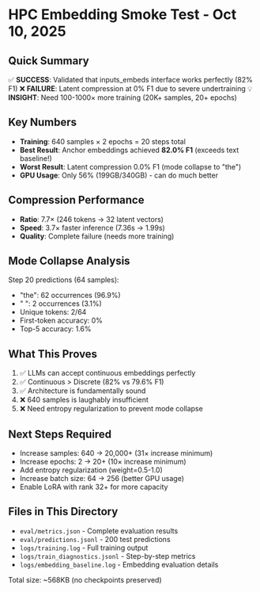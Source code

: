 # HPC Embedding Smoke Test - Oct 10, 2025

## Quick Summary
✅ **SUCCESS**: Validated that inputs_embeds interface works perfectly (82% F1)
❌ **FAILURE**: Latent compression at 0% F1 due to severe undertraining
💡 **INSIGHT**: Need 100-1000× more training (20K+ samples, 20+ epochs)

## Key Numbers
- **Training**: 640 samples × 2 epochs = 20 steps total
- **Best Result**: Anchor embeddings achieved **82.0% F1** (exceeds text baseline!)
- **Worst Result**: Latent compression 0.0% F1 (mode collapse to "the")
- **GPU Usage**: Only 56% (199GB/340GB) - can do much better

## Compression Performance
- **Ratio**: 7.7× (246 tokens → 32 latent vectors)
- **Speed**: 3.7× faster inference (7.36s → 1.99s)
- **Quality**: Complete failure (needs more training)

## Mode Collapse Analysis
Step 20 predictions (64 samples):
- "the": 62 occurrences (96.9%)
- " ": 2 occurrences (3.1%)
- Unique tokens: 2/64
- First-token accuracy: 0%
- Top-5 accuracy: 1.6%

## What This Proves
1. ✅ LLMs can accept continuous embeddings perfectly
2. ✅ Continuous > Discrete (82% vs 79.6% F1)
3. ✅ Architecture is fundamentally sound
4. ❌ 640 samples is laughably insufficient
5. ❌ Need entropy regularization to prevent mode collapse

## Next Steps Required
- Increase samples: 640 → 20,000+ (31× increase minimum)
- Increase epochs: 2 → 20+ (10× increase minimum)
- Add entropy regularization (weight=0.5-1.0)
- Increase batch size: 64 → 256 (better GPU usage)
- Enable LoRA with rank 32+ for more capacity

## Files in This Directory
- `eval/metrics.json` - Complete evaluation results
- `eval/predictions.jsonl` - 200 test predictions
- `logs/training.log` - Full training output
- `logs/train_diagnostics.jsonl` - Step-by-step metrics
- `logs/embedding_baseline.log` - Embedding evaluation details

Total size: ~568KB (no checkpoints preserved)